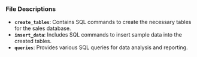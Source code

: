 
### **File Descriptions**

- **`create_tables`**: Contains SQL commands to create the necessary tables for the sales database.
- **`insert_data`**: Includes SQL commands to insert sample data into the created tables.
- **`queries`**: Provides various SQL queries for data analysis and reporting.
